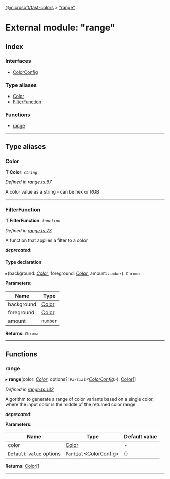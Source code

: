 [@microsoft/fast-colors](../README.md) > ["range"](../modules/_range_.md)

# External module: "range"

## Index

### Interfaces

* [ColorConfig](../interfaces/_range_.colorconfig.md)

### Type aliases

* [Color](_range_.md#color)
* [FilterFunction](_range_.md#filterfunction)

### Functions

* [range](_range_.md#range)

---

## Type aliases

<a id="color"></a>

###  Color

**Ƭ Color**: *`string`*

*Defined in [range.ts:67](https://github.com/Microsoft/fast-dna/blob/164dd3ca/packages/fast-colors/src/range.ts#L67)*

A color value as a string - can be hex or RGB

___
<a id="filterfunction"></a>

###  FilterFunction

**Ƭ FilterFunction**: *`function`*

*Defined in [range.ts:73](https://github.com/Microsoft/fast-dna/blob/164dd3ca/packages/fast-colors/src/range.ts#L73)*

A function that applies a filter to a color

*__deprecated__*: 

#### Type declaration
▸(background: *[Color](_range_.md#color)*, foreground: *[Color](_range_.md#color)*, amount: *`number`*): `Chroma`

**Parameters:**

| Name | Type |
| ------ | ------ |
| background | [Color](_range_.md#color) |
| foreground | [Color](_range_.md#color) |
| amount | `number` |

**Returns:** `Chroma`

___

## Functions

<a id="range"></a>

###  range

▸ **range**(color: *[Color](_range_.md#color)*, options?: *`Partial`<[ColorConfig](../interfaces/_range_.colorconfig.md)>*): [Color](_range_.md#color)[]

*Defined in [range.ts:132](https://github.com/Microsoft/fast-dna/blob/164dd3ca/packages/fast-colors/src/range.ts#L132)*

Algorithm to generate a range of color variants based on a single color, where the input color is the middle of the returned color range.

*__deprecated__*: 

**Parameters:**

| Name | Type | Default value |
| ------ | ------ | ------ |
| color | [Color](_range_.md#color) | - |
| `Default value` options | `Partial`<[ColorConfig](../interfaces/_range_.colorconfig.md)> |  {} |

**Returns:** [Color](_range_.md#color)[]

___

